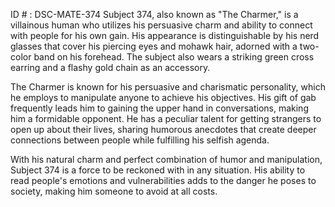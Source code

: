 ID # : DSC-MATE-374
Subject 374, also known as "The Charmer," is a villainous human who utilizes his persuasive charm and ability to connect with people for his own gain. His appearance is distinguishable by his nerd glasses that cover his piercing eyes and mohawk hair, adorned with a two-color band on his forehead. The subject also wears a striking green cross earring and a flashy gold chain as an accessory.

The Charmer is known for his persuasive and charismatic personality, which he employs to manipulate anyone to achieve his objectives. His gift of gab frequently leads him to gaining the upper hand in conversations, making him a formidable opponent. He has a peculiar talent for getting strangers to open up about their lives, sharing humorous anecdotes that create deeper connections between people while fulfilling his selfish agenda.

With his natural charm and perfect combination of humor and manipulation, Subject 374 is a force to be reckoned with in any situation. His ability to read people's emotions and vulnerabilities adds to the danger he poses to society, making him someone to avoid at all costs.